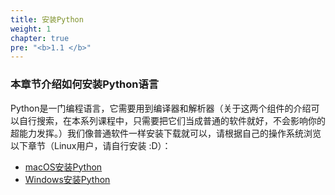 ```yaml
---
title: 安装Python
weight: 1
chapter: true
pre: "<b>1.1 </b>"
---
```


### 本章节介绍如何安装Python语言

Python是一门编程语言，它需要用到编译器和解析器（关于这两个组件的介绍可以自行搜索，在本系列课程中，只需要把它们当成普通的软件就好，不会影响你的超能力发挥。）我们像普通软件一样安装下载就可以，请根据自己的操作系统浏览以下章节（Linux用户，请自行安装 :D）：

- [macOS安装Python](./macos安装python/)
- [Windows安装Python](./windows安装python/)
